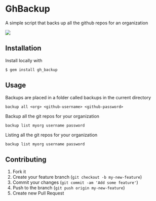 # GhBackup

A simple script that backs up all the github repos for an organization

![](https://raw.github.com/owainlewis/gh-backup/master/screenshots/preview.png)

## Installation

Install locally with

    $ gem install gh_backup

## Usage

Backups are placed in a folder called backups in the current directory

    backup all <org> <github-username> <github-password>
    
Backup all the git repos for your organization

```
backup list myorg username password
```

Listing all the git repos for your organization

```
backup list myorg username password
```

## Contributing

1. Fork it
2. Create your feature branch (`git checkout -b my-new-feature`)
3. Commit your changes (`git commit -am 'Add some feature'`)
4. Push to the branch (`git push origin my-new-feature`)
5. Create new Pull Request
